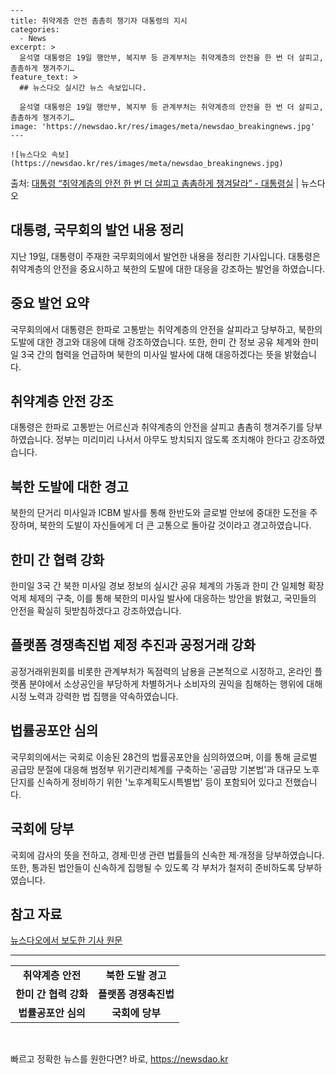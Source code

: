     ---
    title: 취약계층 안전 촘촘히 챙기자 대통령의 지시
    categories:
      - News
    excerpt: >
      윤석열 대통령은 19일 행안부, 복지부 등 관계부처는 취약계층의 안전을 한 번 더 살피고, 촘촘하게 챙겨주기…
    feature_text: >
      ## 뉴스다오 실시간 뉴스 속보입니다.
    
      윤석열 대통령은 19일 행안부, 복지부 등 관계부처는 취약계층의 안전을 한 번 더 살피고, 촘촘하게 챙겨주기…
    image: 'https://newsdao.kr/res/images/meta/newsdao_breakingnews.jpg'
    ---
    
    ![뉴스다오 속보](https://newsdao.kr/res/images/meta/newsdao_breakingnews.jpg)

<p>출처: <a href="https://newsdao.kr/2832" rel="dofollow">대통령 “취약계층의 안전 한 번 더 살피고 촘촘하게 챙겨달라” - 대통령실</a> | 뉴스다오</p>

<h2>대통령, 국무회의 발언 내용 정리</h2>
<p data-ke-size="size16">지난 19일, 대통령이 주재한 국무회의에서 발언한 내용을 정리한 기사입니다. 대통령은 취약계층의 안전을 중요시하고 북한의 도발에 대한 대응을 강조하는 발언을 하였습니다.</p>

<h2 data-ke-size="size26">중요 발언 요약</h2>
<p data-ke-size="size16">국무회의에서 대통령은 한파로 고통받는 취약계층의 안전을 살피라고 당부하고, 북한의 도발에 대한 경고와 대응에 대해 강조하였습니다. 또한, 한미 간 정보 공유 체계와 한미일 3국 간의 협력을 언급하며 북한의 미사일 발사에 대해 대응하겠다는 뜻을 밝혔습니다.</p>

<h2 data-ke-size="size26">취약계층 안전 강조</h2>
<p data-ke-size="size16">대통령은 한파로 고통받는 어르신과 취약계층의 안전을 살피고 촘촘히 챙겨주기를 당부하였습니다. 정부는 미리미리 나서서 아무도 방치되지 않도록 조치해야 한다고 강조하였습니다.</p>

<h2 data-ke-size="size26">북한 도발에 대한 경고</h2>
<p data-ke-size="size16">북한의 단거리 미사일과 ICBM 발사를 통해 한반도와 글로벌 안보에 중대한 도전을 주장하며, 북한의 도발이 자신들에게 더 큰 고통으로 돌아갈 것이라고 경고하였습니다.</p>

<h2 data-ke-size="size26">한미 간 협력 강화</h2>
<p data-ke-size="size16">한미일 3국 간 북한 미사일 경보 정보의 실시간 공유 체계의 가동과 한미 간 일체형 확장억제 체제의 구축, 이를 통해 북한의 미사일 발사에 대응하는 방안을 밝혔고, 국민들의 안전을 확실히 뒷받침하겠다고 강조하였습니다.</p>

<h2 data-ke-size="size26">플랫폼 경쟁촉진법 제정 추진과 공정거래 강화</h2>
<p data-ke-size="size16">공정거래위원회를 비롯한 관계부처가 독점력의 남용을 근본적으로 시정하고, 온라인 플랫폼 분야에서 소상공인을 부당하게 차별하거나 소비자의 권익을 침해하는 행위에 대해 시정 노력과 강력한 법 집행을 약속하였습니다.</p>

<h2 data-ke-size="size26">법률공포안 심의</h2>
<p data-ke-size="size16">국무회의에서는 국회로 이송된 28건의 법률공포안을 심의하였으며, 이를 통해 글로벌 공급망 분절에 대응해 범정부 위기관리체계를 구축하는 '공급망 기본법'과 대규모 노후단지를 신속하게 정비하기 위한 '노후계획도시특별법' 등이 포함되어 있다고 전했습니다.</p>

<h2 data-ke-size="size26">국회에 당부</h2>
<p data-ke-size="size16">국회에 감사의 뜻을 전하고, 경제·민생 관련 법률들의 신속한 제·개정을 당부하였습니다. 또한, 통과된 법안들이 신속하게 집행될 수 있도록 각 부처가 철저히 준비하도록 당부하였습니다.</p>

<h2 data-ke-size="size26">참고 자료</h2>
<p><a href="https://newsdao.kr/2832">뉴스다오에서 보도한 기사 원문</a></p>

<hr data-ke-size="size16">
<table>
<tbody>
<tr>
<td style="text-align: center; height: 17px;"><b>취약계층 안전</b></td>
<td style="text-align: center; height: 17px;"><b>북한 도발 경고</b></td>
</tr>
<tr>
<td style="text-align: center; height: 17px;"><b>한미 간 협력 강화</b></td>
<td style="text-align: center; height: 17px;"><b>플랫폼 경쟁촉진법</b></td>
</tr>
<tr>
<td style="text-align: center; height: 17px;"><b>법률공포안 심의</b></td>
<td style="text-align: center; height: 17px;"><b>국회에 당부</b></td>
</tr>
</tbody>
</table>
<p data-ke-size="size16">&nbsp;</p> 

빠르고 정확한 뉴스를 원한다면? 바로, <a href="https://newsdao.kr" rel="dofollow">https://newsdao.kr</a>


    
